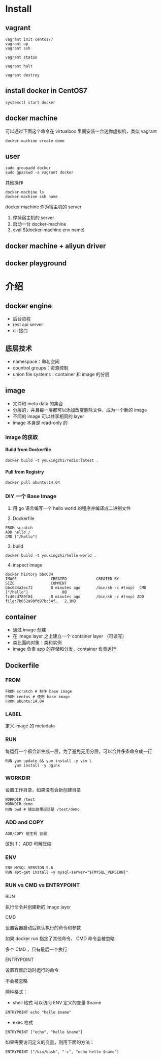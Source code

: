 # Install
## vagrant

```
vagrant init centos/7
vagrant up
vagrant ssh

vagrant status

vagrant halt

vagrant destroy
```

## install docker in CentOS7
```
systemctl start docker
```

## docker machine
可以通过下面这个命令在 virtualbox 里面安装一台迷你虚拟机，类似 vagrant
```
docker-machine create demo
```

## user

```
sudo groupadd docker
sudo gpasswd -a vagrant docker
```

其他操作

```
docker-machine ls
docker-machine ssh name
```

docker machine 作为宿主机的 server

1. 停掉宿主机的 server
2. 启动一台 docker-machine
3. eval $(docker-machine env name)

## docker machine + aliyun driver


## docker playground


# 介绍
## docker engine
* 后台进程
* rest api server
* cli 接口

## 底层技术
* namespace：命名空间
* countrol groups：资源控制
* union file systems：container 和 image 的分层

## image
* 文件和 meta data 的集合
* 分层的，并且每一层都可以添加改变删除文件，成为一个新的 image
* 不同的 image 可以共享相同的 layer
* image 本身是 read-only 的

### image 的获取
#### Build from Dockerfile

```
docker build -t youxingzhi/redis:latest .
```

#### Pull from Registry

```
docker pull ubuntu:14.04
```


### DIY 一个 Base Image
1. 用 go 语言编写一个 hello world 的程序并编译成二进制文件

2. Dockerfile

```
FROM scratch
ADD hello /
CMD ["/hello"]
``` 

3. build

```
docker build -t youxingzhi/hello-world .
```

4. inspect image

```
docker history bbc634
IMAGE               CREATED             CREATED BY                                      SIZE                COMMENT
bbc634a2ec72        8 minutes ago       /bin/sh -c #(nop)  CMD ["/hello"]               0B
fc40cd789f84        8 minutes ago       /bin/sh -c #(nop) ADD file:7b052a90fd97bc54f…   2.1MB
```

## container
* 通过 image 创建
* 在 image layer 之上建立一个 container layer （可读写）
* 类比面向对象：类和实例
* image 负责 app 的存储和分发，container 负责运行


## Dockerfile
### FROM
```
FROM scratch # 制作 base image
FROM centos # 使用 base image
FROM ubuntu:14.04
```

### LABEL
定义 image 的 metadata

### RUN
每运行一个都会新生成一层，为了避免无用分层，可以合并多条命令成一行
```
RUN yum update && yum install -y vim \
	yum install -y nginx
```

### WORKDIR
设置工作目录，如果没有会新创建目录
```
WORKDIR /test
WORKDIR demo
RUN pwd # 输出结果应该是 /test/demo
```

### ADD and COPY
`ADD/COPY 宿主机 容器`

区别 1：
ADD 可解压缩


###  ENV
```
ENV MYSQL_VERSION 5.6 
RUN apt-get install -y mysql-server="${MYSQL_VERSION}" 
```

### RUN vs CMD vs ENTRYPOINT
RUN 

执行命令并创建新的 image layer

CMD 

设置容器启动后默认执行的命令和参数

如果 docker run 指定了其他命令， CMD 命令会被忽略

多个 CMD ，只有最后一个执行
	
ENTRYPOINT 

设置容器启动时运行的命令

不会被忽略

两种格式：
* shell 格式
可以访问 ENV 定义的变量 $name
```
ENTRYPOINT echo "hello $name"
```

* exec 格式
```
ENTRYPOINT ["echo", "hello $name"]
```

如果需要访问定义的变量，则用下面的方法：

```
ENTRYPOINT ["/bin/bash", "-c", "echo hello $name"]
```





